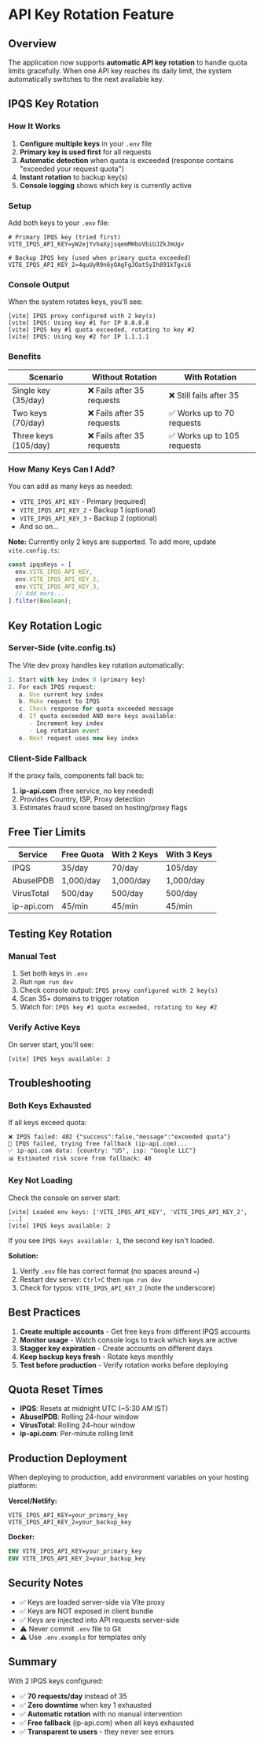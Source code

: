 # API Key Rotation Feature

## Overview
The application now supports **automatic API key rotation** to handle quota limits gracefully. When one API key reaches its daily limit, the system automatically switches to the next available key.

## IPQS Key Rotation

### How It Works
1. **Configure multiple keys** in your `.env` file
2. **Primary key is used first** for all requests
3. **Automatic detection** when quota is exceeded (response contains "exceeded your request quota")
4. **Instant rotation** to backup key(s)
5. **Console logging** shows which key is currently active

### Setup

Add both keys to your `.env` file:

```env
# Primary IPQS key (tried first)
VITE_IPQS_API_KEY=yW2ejYvhaXyjsqemMHboVbiUJZkJmUgv

# Backup IPQS key (used when primary quota exceeded)
VITE_IPQS_API_KEY_2=4quUyR9n6yOAgFgJOatSyIh891kTgxi6
```

### Console Output

When the system rotates keys, you'll see:

```
[vite] IPQS proxy configured with 2 key(s)
[vite] IPQS: Using key #1 for IP 8.8.8.8
[vite] IPQS key #1 quota exceeded, rotating to key #2
[vite] IPQS: Using key #2 for IP 1.1.1.1
```

### Benefits

| Scenario | Without Rotation | With Rotation |
|----------|-----------------|---------------|
| Single key (35/day) | ❌ Fails after 35 requests | ❌ Still fails after 35 |
| Two keys (70/day) | ❌ Fails after 35 requests | ✅ Works up to 70 requests |
| Three keys (105/day) | ❌ Fails after 35 requests | ✅ Works up to 105 requests |

### How Many Keys Can I Add?

You can add as many keys as needed:
- `VITE_IPQS_API_KEY` - Primary (required)
- `VITE_IPQS_API_KEY_2` - Backup 1 (optional)
- `VITE_IPQS_API_KEY_3` - Backup 2 (optional)
- And so on...

**Note:** Currently only 2 keys are supported. To add more, update `vite.config.ts`:

```typescript
const ipqsKeys = [
  env.VITE_IPQS_API_KEY,
  env.VITE_IPQS_API_KEY_2,
  env.VITE_IPQS_API_KEY_3,
  // Add more...
].filter(Boolean);
```

## Key Rotation Logic

### Server-Side (vite.config.ts)
The Vite dev proxy handles key rotation automatically:

```typescript
1. Start with key index 0 (primary key)
2. For each IPQS request:
   a. Use current key index
   b. Make request to IPQS
   c. Check response for quota exceeded message
   d. If quota exceeded AND more keys available:
      - Increment key index
      - Log rotation event
   e. Next request uses new key index
```

### Client-Side Fallback
If the proxy fails, components fall back to:
1. **ip-api.com** (free service, no key needed)
2. Provides Country, ISP, Proxy detection
3. Estimates fraud score based on hosting/proxy flags

## Free Tier Limits

| Service | Free Quota | With 2 Keys | With 3 Keys |
|---------|-----------|-------------|-------------|
| IPQS | 35/day | 70/day | 105/day |
| AbuseIPDB | 1,000/day | 1,000/day | 1,000/day |
| VirusTotal | 500/day | 500/day | 500/day |
| ip-api.com | 45/min | 45/min | 45/min |

## Testing Key Rotation

### Manual Test
1. Set both keys in `.env`
2. Run `npm run dev`
3. Check console output: `IPQS proxy configured with 2 key(s)`
4. Scan 35+ domains to trigger rotation
5. Watch for: `IPQS key #1 quota exceeded, rotating to key #2`

### Verify Active Keys
On server start, you'll see:
```
[vite] IPQS keys available: 2
```

## Troubleshooting

### Both Keys Exhausted
If all keys exceed quota:
```
❌ IPQS failed: 402 {"success":false,"message":"exceeded quota"}
🔄 IPQS failed, trying free fallback (ip-api.com)...
✅ ip-api.com data: {country: "US", isp: "Google LLC"}
📊 Estimated risk score from fallback: 40
```

### Key Not Loading
Check the console on server start:
```
[vite] Loaded env keys: ['VITE_IPQS_API_KEY', 'VITE_IPQS_API_KEY_2', ...]
[vite] IPQS keys available: 2
```

If you see `IPQS keys available: 1`, the second key isn't loaded.

**Solution:**
1. Verify `.env` file has correct format (no spaces around `=`)
2. Restart dev server: `Ctrl+C` then `npm run dev`
3. Check for typos: `VITE_IPQS_API_KEY_2` (note the underscore)

## Best Practices

1. **Create multiple accounts** - Get free keys from different IPQS accounts
2. **Monitor usage** - Watch console logs to track which keys are active
3. **Stagger key expiration** - Create accounts on different days
4. **Keep backup keys fresh** - Rotate keys monthly
5. **Test before production** - Verify rotation works before deploying

## Quota Reset Times

- **IPQS**: Resets at midnight UTC (~5:30 AM IST)
- **AbuseIPDB**: Rolling 24-hour window
- **VirusTotal**: Rolling 24-hour window
- **ip-api.com**: Per-minute rolling limit

## Production Deployment

When deploying to production, add environment variables on your hosting platform:

**Vercel/Netlify:**
```
VITE_IPQS_API_KEY=your_primary_key
VITE_IPQS_API_KEY_2=your_backup_key
```

**Docker:**
```dockerfile
ENV VITE_IPQS_API_KEY=your_primary_key
ENV VITE_IPQS_API_KEY_2=your_backup_key
```

## Security Notes

- ✅ Keys are loaded server-side via Vite proxy
- ✅ Keys are NOT exposed in client bundle
- ✅ Keys are injected into API requests server-side
- ⚠️ Never commit `.env` file to Git
- ⚠️ Use `.env.example` for templates only

## Summary

With 2 IPQS keys configured:
- ✅ **70 requests/day** instead of 35
- ✅ **Zero downtime** when key 1 exhausted
- ✅ **Automatic rotation** with no manual intervention
- ✅ **Free fallback** (ip-api.com) when all keys exhausted
- ✅ **Transparent to users** - they never see errors
